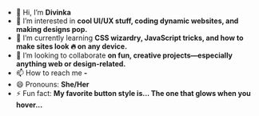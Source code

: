 - 👋 Hi, I’m **Divinka**
- 👀 I’m interested in **cool UI/UX stuff, coding dynamic websites, and making designs pop.**
- 🌱 I’m currently learning **CSS wizardry, JavaScript tricks, and how to make sites look 🔥 on any device.**
- 💞️ I’m looking to collaborate **on fun, creative projects—especially anything web or design-related.**
- 📫 How to reach me **-**
- 😄 Pronouns: **She/Her**
- ⚡ Fun fact: **My favorite button style is... The one that glows when you hover...**

<!---
heydivinka/heydivinka is a ✨ special ✨ repository because its `README.md` (this file) appears on your GitHub profile.
You can click the Preview link to take a look at your changes.
--->
